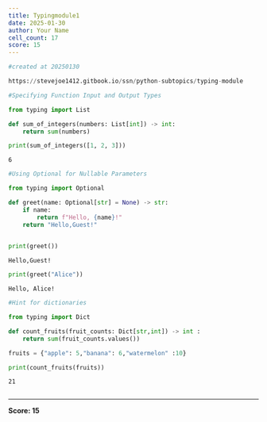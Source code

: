 ```yaml
---
title: Typingmodule1
date: 2025-01-30
author: Your Name
cell_count: 17
score: 15
---
```


```python
#created at 20250130
```


```python
https://stevejoe1412.gitbook.io/ssn/python-subtopics/typing-module
```


```python
#Specifying Function Input and Output Types
```


```python
from typing import List
```


```python
def sum_of_integers(numbers: List[int]) -> int:
    return sum(numbers)
```


```python
print(sum_of_integers([1, 2, 3]))
```

    6



```python
#Using Optional for Nullable Parameters
```


```python
from typing import Optional
```


```python
def greet(name: Optional[str] = None) -> str:
    if name:
        return f"Hello, {name}!"
    return "Hello,Guest!"
    
```


```python
print(greet())
```

    Hello,Guest!



```python
print(greet("Alice"))
```

    Hello, Alice!



```python
#Hint for dictionaries
```


```python
from typing import Dict
```


```python
def count_fruits(fruit_counts: Dict[str,int]) -> int :
    return sum(fruit_counts.values())
```


```python
fruits = {"apple": 5,"banana": 6,"watermelon" :10}
```


```python
print(count_fruits(fruits))
```

    21



```python

```


---
**Score: 15**